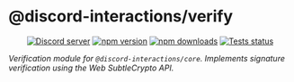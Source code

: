 # @discord-interactions/verify
<div align="center">
  <p>
    <a href="https://discord.gg/BTXJmW4Bh7"><img src="https://img.shields.io/discord/395423304112013334?logo=discord&logoColor=white" alt="Discord server" /></a>
    <a href="https://www.npmjs.com/package/@discord-interactions/verify"><img src="https://img.shields.io/npm/v/@discord-interactions/verify.svg?maxAge=3600" alt="npm version" /></a>
    <a href="https://www.npmjs.com/package/@discord-interactions/verify"><img src="https://img.shields.io/npm/dt/@discord-interactions/verify.svg?maxAge=3600" alt="npm downloads" /></a>
    <a href="https://github.com/ssMMiles/discord-interactions/actions"><img src="https://github.com/ssMMiles/discord-interactions/actions/workflows/tests.yml/badge.svg" alt="Tests status" /></a>
  </p>
</div>

*Verification module for `@discord-interactions/core`. Implements signature verification using the Web SubtleCrypto API.*